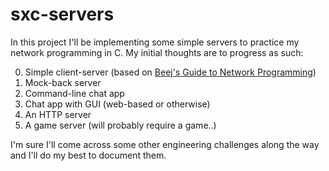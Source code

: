 # sxc-servers

In this project I'll be implementing some simple servers to practice my network programming in C. My initial thoughts are to progress as such:

0. Simple client-server (based on [Beej's Guide to Network Programming](http://beej.us/guide/bgnet/))
1. Mock-back server
1. Command-line chat app
1. Chat app with GUI (web-based or otherwise)
1. An HTTP server
1. A game server (will probably require a game..)

I'm sure I'll come across some other engineering challenges along the way and I'll do my best to document them.

